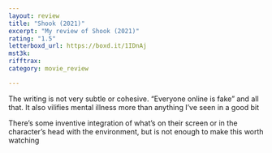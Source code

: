 ```yaml
---
layout: review
title: "Shook (2021)"
excerpt: "My review of Shook (2021)"
rating: "1.5"
letterboxd_url: https://boxd.it/1IDnAj
mst3k: 
rifftrax: 
category: movie_review

---
```


The writing is not very subtle or cohesive. “Everyone online is fake” and all that. It also vilifies mental illness more than anything I’ve seen in a good bit

There’s some inventive integration of what’s on their screen or in the character’s head with the environment, but is not enough to make this worth watching